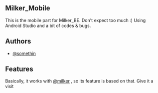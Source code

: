
## Milker_Mobile

This is the mobile part for Milker_BE. Don't expect too much :)
Using Android Studio and a bit of codes & bugs.

## Authors

- [@somethin](https://github.com/somethinn)


## Features

Basically, it works with [@milker](https://github.com/somethinn/Milker) , so its feature is based on that. Give it a visit
